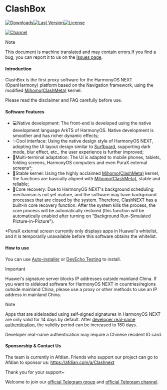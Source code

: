 # ClashBox

[![Downloads](https://img.shields.io/github/downloads/xiaobaigroup/ClashNEXT/total?style=flat-square&logo=github)](https://github.com/xiaobaigroup/ClashNEXT/releases/)[![Last Version](https://img.shields.io/github/release/xiaobaigroup/ClashNEXT/all.svg?style=flat-square)](https://github.com/xiaobaigroup/ClashNEXT/releases/)[![License](https://img.shields.io/github/license/xiaobaigroup/ClashNEXT?style=flat-square)](LICENSE)

[![Channel](https://img.shields.io/badge/Telegram-Channel-blue?style=flat-square&logo=telegram)](https://t.me/+aYziOyq-ZhUyNjRl)


> [!NOTE]
> This document is machine translated and may contain errors.If you find a bug, you can report it to us on the [Issues page](https://github.com/xiaobaigroup/ClashNEXT/issues).

#### Introduction

ClashBox is the first proxy software for the HarmonyOS NEXT (OpenHarmony) platform based on the Navigation framework, using the modified [Mihomo(ClashMeta)](https://github.com/MetaCubeX/mihomo) kernel.

Please read the disclaimer and FAQ carefully before use.

#### Software Features

- 💻Native development: The front-end is developed using the native development language ArkTS of HarmonyOS. Native development is smoother and has richer dynamic effects;
- ✨Cool interface: Using the native design style of HarmonyOS NEXT, adopting the UI layout design similar to [Surfboard](https://github.com/getsurfboard/surfboard), supporting dark mode, blur effect, etc., the user experience is further improved;
- 📱Multi-terminal adaptation: The UI is adapted to mobile phones, tablets, folding screens, HarmonyOS computers and even PuraX external screens*;
- 🚀Stable kernel: Using the highly acclaimed [Mihomo(ClashMeta)](https://github.com/MetaCubeX/mihomo) kernel, the functions are basically aligned with [Mihomo(ClashMeta)](https://github.com/MetaCubeX/mihomo), stable and reliable;
- 🔄Core recovery: Due to HarmonyOS NEXT's background scheduling mechanism is not yet mature, and the software may have background processes that are closed by the system. Therefore, ClashNEXT has a built-in core recovery function. After the system kills the process, the core process will be automatically restored (this function will be automatically enabled after turning on "Background Run-Simulated Picture-in-Picture").

*PuraX external screen currently only displays apps in Huawei's whitelist, and it is temporarily unavailable before this software obtains the whitelist.

#### How to use

You can use [Auto-installer](https://github.com/likuai2010/auto-installer/) or [DevEcho Testing](https://developer.huawei.com/consumer/cn/deveco-testing/) to install.

> [!IMPORTANT]
> Huawei's signature server blocks IP addresses outside mainland China. If you want to sideload software for HarmonyOS NEXT in countries/regions outside mainland China, please use a proxy or other methods to use an IP address in mainland China.

> [!NOTE]
> Apps that are sideloaded using self-signed signatures in HarmonyOS NEXT are only valid for 14 days by default. After [developer real-name authentication](https://developer.huawei.com/consumer/cn/verified/enrollment), the validity period can be increased to 180 days.
>
> Developer real-name authentication may require a Chinese resident ID card.

#### Sponsorship & Contact Us

The team is currently in Afdian. Friends who support our project can go to Afdian to sponsor us:
https://afdian.com/a/Clashnext

Thank you for your support~

Welcome to join our [official Telegram group](https://t.me/+FdIuCMoMY-EyNThl) and [official Telegram channel](https://t.me/+aYziOyq-ZhUyNjRl).
